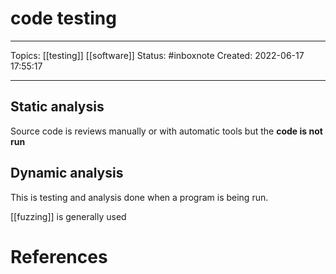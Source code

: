 # code testing
---
Topics: [[testing]] [[software]]
Status: #inboxnote
Created: 2022-06-17 17:55:17

---

## Static analysis

Source code is reviews manually or with automatic tools but the **code is not run**

## Dynamic analysis

This is testing and analysis done when a program is being run.

[[fuzzing]] is generally used

# References
